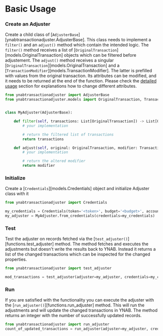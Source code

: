 # Basic Usage

### Create an Adjuster
Create a child class of [`AdjusterBase`][ynabtransactionadjuster.AdjusterBase].
This class needs to implement a `filter()` and an `adjust()` method which contain the intended logic. The `filter()`
method receives a list of [`OriginalTransaction`][models.OriginalTransaction] objects which can be filtered before 
adjustement. The `adjust()` method receives a singular [`OriginalTransaction`][models.OriginalTransaction] and a 
[`TransactionModifier`][models.TransactionModifier]. The latter is prefilled with values from the original transaction. 
Its attributes can be modified, and it needs to be returned at the end of the function. 
Please check the [detailed usage](detailed_usage.md) section for explanations how to change different attributes.

```py
from ynabtransactionadjuster import AdjusterBase
from ynabtransactionadjuster.models import OriginalTransaction, TransactionModifier


class MyAdjuster(AdjusterBase):

	def filter(self, transactions: List[OriginalTransaction]) -> List[OriginalTransaction]:
		# your implementation

		# return the filtered list of transactions
		return transactions

	def adjust(self, original: OriginalTransaction, modifier: TransactionModifier) -> TransactionModifier:
		# your implementation

		# return the altered modifier
		return modifier
```

### Initialize
Create a [`Credentials`][models.Credentials] object and initialize Adjuster class with it
```py
from ynabtransactionadjuster import Credentials

my_credentials = Credentials(token='<token>', budget='<budget>', account='<account>')
my_adjuster = MyAdjuster.from_credentials(credentials=my_credentials)
```

### Test
Test the adjuster on records fetched via the [`test_adjuster()`][functions.test_adjuster] method. The method fetches 
and executes the adjustments but doesn't write the results back to YNAB. Instead it returns a list of the changed 
transactions which can be inspected for the changed properties.

```py
from ynabtransactionadjuster import test_adjuster

mod_transactions = test_adjuster(adjuster=my_adjuster, credentials=my_credentials)
```

### Run
If you are satisfied with the functionality you can execute the adjuster with the [`run_adjuster()`][functions.run_adjuster] 
method. This will run the adjustments and will update the changed transactions in YNAB. The method 
returns an integer with the number of successfully updated records.
```py
from ynabtransactionadjuster import run_adjuster
count_of_updated_transactions = run_adjuster(adjuster=my_adjuster, credentials=my_credentials)
```
